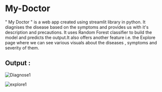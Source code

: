 # My-Doctor
   " My Doctor " is a web app created using streamlit library in python. It diagnises the disease based on the symptoms and provides us with it's description and precautions. It uses Random Forest classifier to build the model and predicts the output.It also offers another feature i.e. the Explore page where we can see various visuals about the diseases , symptoms and severity of them.
   
   ## Output :
   
![Diagnose1](https://user-images.githubusercontent.com/65387738/140934584-162adb40-4733-43e5-91b5-be252df7e23d.PNG)

![explore1](https://user-images.githubusercontent.com/65387738/140935234-dc7f9b83-ccc2-40f8-a970-93d3b4d70e30.png)
